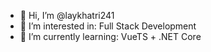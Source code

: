 - 👋 Hi, I’m @laykhatri241
- 👀 I’m interested in: Full Stack Development
- 🌱 I’m currently learning: VueTS + .NET Core



<!---
laykhatri241/laykhatri241 is a ✨ special ✨ repository because its `README.md` (this file) appears on your GitHub profile.
You can click the Preview link to take a look at your changes.
--->
